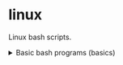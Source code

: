 # linux
Linux bash scripts.
<details>
  <summary>Basic bash programs (basics)</summary>
  <ol>
    <li>[hello world](basics/hello_world.sh)</li>
    <li>world</li>
  </ol>
</details>
